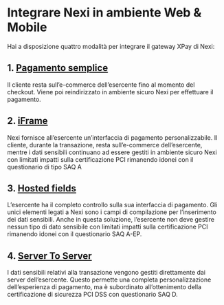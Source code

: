 # Integrare Nexi in ambiente Web & Mobile
Hai a disposizione quattro modalità per integrare il gateway XPay di Nexi:

## 1. [Pagamento semplice](/web-mobile/pagamento-semplice/)
Il cliente resta sull’e-commerce dell’esercente fino al momento del checkout. Viene poi reindirizzato in ambiente sicuro Nexi per effettuare il pagamento.

## 2. [iFrame](/web-mobile/iframe/)
Nexi fornisce all’esercente un’interfaccia di pagamento personalizzabile. Il cliente, durante la transazione, resta sull’e-commerce dell’esercente, mentre i dati sensibili continuano ad essere gestiti in ambiente sicuro Nexi con limitati impatti sulla certificazione PCI rimanendo idonei con il questionario di tipo SAQ A

## 3. [Hosted fields](/web-mobile/hosted-fields/)
L’esercente ha il completo controllo sulla sua interfaccia di pagamento. Gli unici elementi legati a Nexi sono i campi di compilazione per l’inserimento dei dati sensibili. Anche in questa soluzione, l’esercente non deve gestire nessun tipo di dato sensibile con limitati impatti sulla certificazione PCI rimanendo idonei con il questionario SAQ A-EP.

## 4. [Server To Server](/web-mobile/server-to-server/)
I dati sensibili relativi alla transazione vengono gestiti direttamente dai server dell’esercente. Questo permette una completa personalizzazione dell’esperienza di pagamento, ma è subordinato all’ottenimento della certificazione di sicurezza PCI DSS con questionario SAQ D.